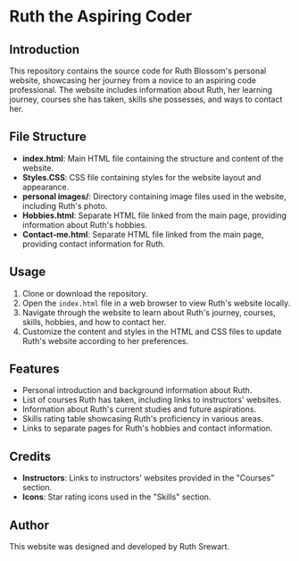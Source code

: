 # Ruth the Aspiring Coder

## Introduction
This repository contains the source code for Ruth Blossom's personal website, showcasing her journey from a novice to an aspiring code professional. The website includes information about Ruth, her learning journey, courses she has taken, skills she possesses, and ways to contact her.

## File Structure
- **index.html**: Main HTML file containing the structure and content of the website.
- **Styles.CSS**: CSS file containing styles for the website layout and appearance.
- **personal images/**: Directory containing image files used in the website, including Ruth's photo.
- **Hobbies.html**: Separate HTML file linked from the main page, providing information about Ruth's hobbies.
- **Contact-me.html**: Separate HTML file linked from the main page, providing contact information for Ruth.

## Usage
1. Clone or download the repository.
2. Open the `index.html` file in a web browser to view Ruth's website locally.
3. Navigate through the website to learn about Ruth's journey, courses, skills, hobbies, and how to contact her.
4. Customize the content and styles in the HTML and CSS files to update Ruth's website according to her preferences.

## Features
- Personal introduction and background information about Ruth.
- List of courses Ruth has taken, including links to instructors' websites.
- Information about Ruth's current studies and future aspirations.
- Skills rating table showcasing Ruth's proficiency in various areas.
- Links to separate pages for Ruth's hobbies and contact information.

## Credits
- **Instructors**: Links to instructors' websites provided in the "Courses" section.
- **Icons**: Star rating icons used in the "Skills" section.

## Author
This website was designed and developed by Ruth Srewart.
